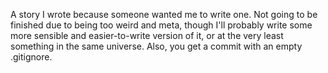 A story I wrote because someone wanted me to write one. Not going to be finished due to being too weird and meta, though I'll probably write some more sensible and easier-to-write version of it, or at the very least something in the same universe. Also, you get a commit with an empty .gitignore.
